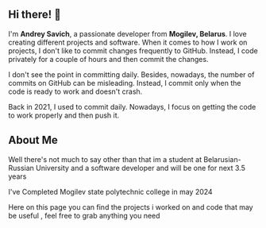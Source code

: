 ## Hi there! 👋

I'm **Andrey Savich**, a passionate developer from **Mogilev, Belarus**. I love creating different projects and software. When it comes to how I work on projects, I don't like to commit changes frequently to GitHub. Instead, I code privately for a couple of hours and then commit the changes.

I don't see the point in committing daily. Besides, nowadays, the number of commits on GitHub can be misleading. Instead, I commit only when the code is ready to work and doesn't crash.

Back in 2021, I used to commit daily. Nowadays, I focus on getting the code to work properly and then push it.

## About Me

Well there's not much to say other than that im a student at Belarusian-Russian University and a software developer and will be one for next 3.5 years

I've Completed Mogilev state polytechnic college in may 2024


Here on this page you can find the projects i worked on and code that may be useful , feel free to grab anything you need

